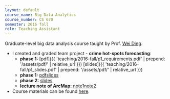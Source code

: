 ```yaml
---
layout: default
course_name: Big Data Analytics
course_number: CS 670
semester: 2016 fall 
role: Teaching Assistant
---
```

Graduate-level big data analysis course taught by Prof. [Wei Ding](https://www.cs.umb.edu/~ding). 
- I created and graded team project - **crime hot-spots forecasting**:
    - **phase 1:**  [pdf]({{ 'teaching/2016-fall/p1_requirements.pdf' | prepend: '/assets/pdf/' | relative_url }}) [slides]({{ 'teaching/2016-fall/p1_slides.pdf' | prepend: '/assets/pdf/' | relative_url }})
    - **phase 1:**  <a href="{{ 'teaching/2016-fall/p1_requirements.pdf' | prepend: '/assets/pdf/' | relative_url }}" class="btn btn-sm button-block z-depth-0 font-weight-bold" role="button" target="_blank">pdf</a><a href="{{ 'teaching/2016-fall/p1_slides.pdf' | prepend: '/assets/pdf/' | relative_url }}" class="btn btn-sm button-block z-depth-0 font-weight-bold" role="button" target="_blank">slides</a>
    - **phase 2:**  <a href="{{ 'teaching/2016-fall/p2_slides.pdf' | prepend: '/assets/pdf/' | relative_url }}" class="btn btn-sm button-block z-depth-0 font-weight-bold" role="button" target="_blank">slides</a>
    - **lecture note of ArcMap:** <a href="{{ 'teaching/2016-fall/arcmap_fishnet1.pdf' | prepend: '/assets/pdf/' | relative_url }}" class="btn btn-sm button-block z-depth-0 font-weight-bold" role="button" target="_blank">note1</a><a href="{{ 'teaching/2016-fall/arcmap_fishnet2.pdf' | prepend: '/assets/pdf/' | relative_url }}" class="btn btn-sm button-block z-depth-0 font-weight-bold" role="button" target="_blank">note2</a>
- Course materials can be found [here](https://www.cs.umb.edu/~ding/history/480_697_fall_2016/). 
